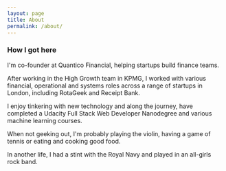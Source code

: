```yaml
---
layout: page
title: About
permalink: /about/
---
```


### How I got here


I'm co-founder at Quantico Financial, helping startups build finance teams.

After working in the High Growth team in KPMG, I worked with various financial, operational and systems roles across a range of startups in London, including RotaGeek and Receipt Bank.

I enjoy tinkering with new technology and along the journey, have completed a Udacity Full Stack Web Developer Nanodegree and various machine learning courses.

When not geeking out, I'm probably playing the violin, having a game of tennis or eating and cooking good food.

In another life, I had a stint with the Royal Navy and played in an all-girls rock band.

